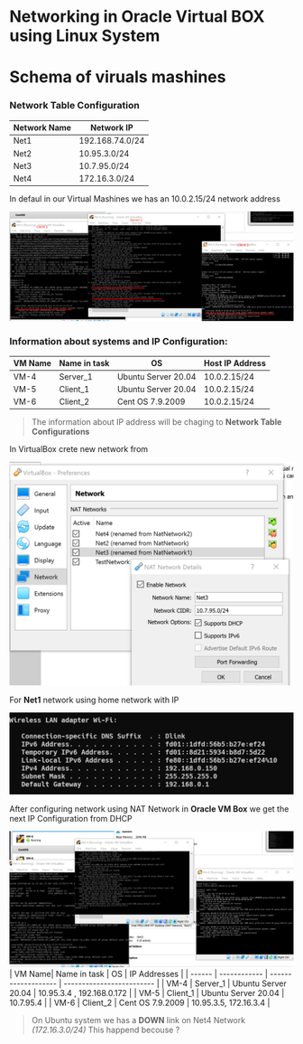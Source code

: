 # Networking in Oracle Virtual BOX using Linux System

# Schema of viruals mashines

### Network Table Configuration
|Network Name | Network IP|
| ---- | -------------- |
| Net1 | 192.168.74.0/24|
| Net2 | 10.95.3.0/24   |
| Net3 | 10.7.95.0/24   |
| Net4 | 172.16.3.0/24  |


In defaul in our Virtual Mashines we has an 10.0.2.15/24 network address

![info](images/Screenshot_1.png)


### Information about systems and IP Configuration:

| VM Name| Name in task |      OS             | Host  IP Address |
| ------ | ------------ | ------------------- | ---------------- | 
| VM-4   | Server_1     | Ubuntu Server 20.04 | 10.0.2.15/24     |
| VM-5   | Client_1     | Ubuntu Server 20.04 | 10.0.2.15/24     |
| VM-6   | Client_2     | Cent OS 7.9.2009    | 10.0.2.15/24     |

> The information about IP address will be chaging to **Network Table Configurations**

In VirtualBox crete new network from

![network](images/Screenshot_2.png)

For **Net1** network using home network with IP 

![homenetwork](images/Screenshot_3.png)

After configuring network using NAT Network in **Oracle VM Box**
we get the next IP Configuration from DHCP

![homenetwork](images/Screenshot_4.png)
| VM Name| Name in task |      OS             | IP Addresses              |
| ------ | ------------ | ------------------- | ------------------------- | 
| VM-4   | Server_1     | Ubuntu Server 20.04 | 10.95.3.4 , 192.168.0.172 |
| VM-5   | Client_1     | Ubuntu Server 20.04 | 10.7.95.4                 |
| VM-6   | Client_2     | Cent OS 7.9.2009    | 10.95.3.5, 172.16.3.4     |

> On Ubuntu system we has a **DOWN** link on Net4 Network *(172.16.3.0/24)*
This happend becouse ?